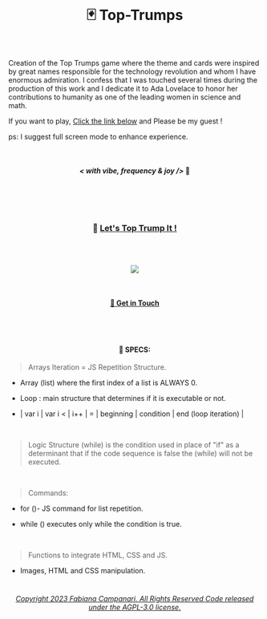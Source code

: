 <br>

# <p align="center"> 🃏 Top-Trumps </p>
<br>

Creation of the Top Trumps game where the theme and cards were inspired by great names responsible for the technology revolution and whom I have enormous admiration. I confess that I was touched several times during the production of this work and I dedicate it to Ada Lovelace to honor her contributions to humanity as one of the leading women in science and math.

If you want to play, [Click the link below](https://fabianacampanari.github.io/Top-Trumps) and Please be my guest ! 

ps: I suggest full screen mode to enhance experience.

<br>

 #### <p align="center"> ***< with vibe, frequency & joy />*** 💎</p> 
 
  #

<br><br>

 ### <p align="center">  🚀 [Let's Top Trump It !](https://fabianacampanari.github.io/Top-Trumps)

 <br><br>



<p align="center">
<img src="https://user-images.githubusercontent.com/113218619/214085733-1a176b90-d717-4dbf-b420-98cbf733fdf8.png" />
</p>

<br>

 #### <p align="center"> [💬  Get in Touch](https://share.hsforms.com/1ZACnVoYSTLC-NOoHcg22cgq9urk)
 
#

<br>

#### <p align="center"> 📌 SPECS: </p>


> Arrays Iteration = JS Repetition Structure.

- Array (list) where the first index of a list is ALWAYS 0.

- Loop : main structure that determines if it is executable or not.

- | var i | var i < | i++ | = | beginning | condition | end (loop iteration) |

<br>

> Logic Structure (while) is the condition used in place of "if" as a determinant that if the code sequence is false the (while) will not be executed.

<br>

> Commands:

- for ()- JS command for list repetition.

- while () executes only while the condition is true.

<br>

> Functions to integrate HTML, CSS and JS.

- Images, HTML and CSS manipulation.

#

###### <p align="center"> [Copyright 2023 Fabiana Campanari. All Rights Reserved Code released under the  AGPL-3.0 license.](https://github.com/FabianaCampanari/Top-Trumps/blob/a1dcba0c602ed5e513faa1f02726344adadce504/LICENSE)
 





